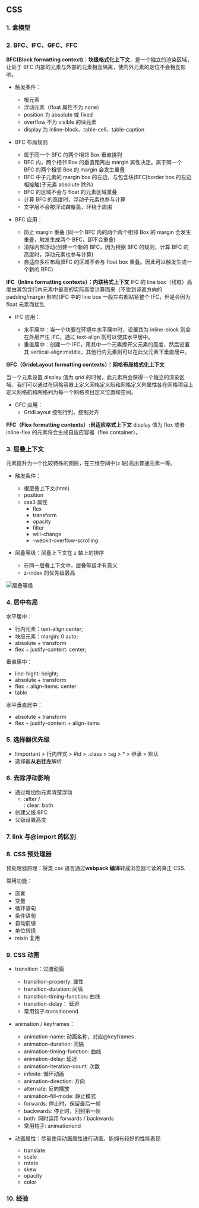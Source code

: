 ## CSS

### 1. 盒模型

### 2. BFC、IFC、GFC、FFC

**BFC(Block formatting context)：块级格式化上下文**，是一个独立的渲染区域，让处于 BFC 内部的元素与外部的元素相互隔离，使内外元素的定位不会相互影响。

- 触发条件：

  - 根元素
  - 浮动元素（float 属性不为 none）
  - position 为 absolute 或 fixed
  - overflow 不为 visible 的块元素
  - display 为 inline-block、table-cell、table-caption

- BFC 布局规则

  - 属于同一个 BFC 的两个相邻 Box 垂直排列
  - BFC 内，两个相邻 Box 的垂直距离由 margin 属性决定。属于同一个 BFC 的两个相邻 Box 的 margin 会发生重叠
  - BFC 中子元素的 margin box 的左边，与包含块(BFC)border box 的左边相接触(子元素 absolute 除外)
  - BFC 的区域不会与 float 的元素区域重叠
  - 计算 BFC 的高度时，浮动子元素也参与计算
  - 文字层不会被浮动蹭覆盖，环绕于周围

- BFC 应用：

  - 防止 margin 重叠 (同一个 BFC 内的两个两个相邻 Box 的 margin 会发生重叠，触发生成两个 BFC，即不会重叠)
  - 清除内部浮动(创建一个新的 BFC，因为根据 BFC 的规则，计算 BFC 的高度时，浮动元素也参与计算)
  - 自适应多栏布局(BFC 的区域不会与 float box 重叠。因此可以触发生成一个新的 BFC)

**IFC（Inline formatting contexts）：内联格式上下文**
IFC 的 line box（线框）高度由其包含行内元素中最高的实际高度计算而来（不受到竖直方向的 padding/margin 影响))IFC 中的 line box 一般左右都贴紧整个 IFC，但是会因为 float 元素而扰乱

- IFC 应用：

  - 水平居中：当一个块要在环境中水平居中时，设置其为 inline-block 则会在外层产生 IFC，通过 text-align 则可以使其水平居中。
  - 垂直居中：创建一个 IFC，用其中一个元素撑开父元素的高度，然后设置其 vertical-align:middle，其他行内元素则可以在此父元素下垂直居中。

**GFC（GrideLayout formatting contexts）：网格布局格式化上下文**

当一个元素设置 display 值为 grid 的时候，此元素将会获得一个独立的渲染区域，我们可以通过在网格容器上定义网格定义航和网格定义列属性各在网格项目上定义网格航和网格列为每一个网格项目定义位置和空间。

- GFC 应用：
  - GridLayout 控制行列，控制对齐

**FFC（Flex formatting contexts）:自适应格式上下文**
display 值为 flex 或者 inline-flex 的元素将会生成自适应容器（flex container）。

### 3. 层叠上下文

元素提升为一个比较特殊的图层，在三维空间中(z 轴)高出普通元素一等。

- 触发条件：

  - 根层叠上下文(html)
  - position
  - css3 属性
    - flex
    - transform
    - opacity
    - filter
    - will-change
    - -webkit-overflow-scrolling

- 层叠等级：层叠上下文在 z 轴上的排序
  - 在同一层叠上下文中，层叠等级才有意义
  - z-index 的优先级最高

![层叠等级](images/层叠等级.webp)

### 4. 居中布局

水平居中：

- 行内元素：text-align:center;
- 块级元素：margin: 0 auto;
- absolute + transform
- flex + justify-content: center;

垂直居中：

- line-hight: height;
- absolute + transform
- flex + align-items: center
- table

水平垂直居中：

- absolute + transform
- flex + justify-content + align-items

### 5. 选择器优先级

- !important > 行内样式 > #id > .class > tag > \* > 继承 > 默认
- 选择器**从右往左**解析

### 6. 去除浮动影响

- 通过增加伪元素清楚浮动
  - :after / <br> : clear: both
- 创建父级 BFC
- 父级设置高度

### 7. link 与@import 的区别

### 8. CSS 预处理器

预处理器原理：将类 css 语言通过**webpack 编译**转成浏览器可读的真正 CSS.

常用功能：

- 嵌套
- 变量
- 循环语句
- 条件语句
- 自动前缀
- 单位转换
- mixin 复用

### 9. CSS 动画

- transition：过渡动画

  - transition-property: 属性
  - transition-duration: 间隔
  - transition-timing-function: 曲线
  - transition-delay： 延迟
  - 常用钩子:transitionend

- animation / keyframes：

  - animation-name: 动画名称，对应@keyframes
  - animation-duration: 间隔
  - animation-timing-function: 曲线
  - animation-delay: 延迟
  - animation-iteration-count: 次数
  - infinite: 循环动画
  - animation-direction: 方向
  - alternate: 反向播放
  - animation-fill-mode: 静止模式
  - forwards: 停止时，保留最后一帧
  - backwards: 停止时，回到第一帧
  - both: 同时运用 forwards / backwards
  - 常用钩子: animationend

- 动画属性：尽量使用动画属性进行动画，能拥有较好的性能表现
  - translate
  - scale
  - rotate
  - skew
  - opacity
  - color

### 10. 经验
